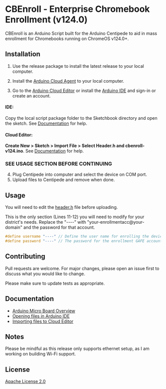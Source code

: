 # CBEnroll - Enterprise Chromebook Enrollment (v124.0)

CBEnroll is an Arduino Script built for the Arduino Centipede to aid in mass enrollment for Chromebooks running on ChromeOS v124.0+.

## Installation

1. Use the release package to install the latest release to your local computer. 

2. Install the [Arduino Cloud Agent](https://cloud.arduino.cc/download-agent/) to your local computer.

3. Go to the [Arduino Cloud Editor](https://app.arduino.cc/) or install the [Arduino IDE](https://www.arduino.cc/en/software) and sign-in or create an account.

#### IDE:
Copy the local script package folder to the Sketchbook directory and open the sketch. See [Documentation](https://support.arduino.cc/hc/en-us/articles/4412950938514-Open-the-Sketchbook-folder) for help.

#### Cloud Editor:
**Create New > Sketch > Import File > Select Header.h and cbenroll-v124.ino**. See [Documentation](https://docs.arduino.cc/arduino-cloud/cloud-editor/import-your-sketchbook-and-libraries-to-the-web-editor/) for help.

### SEE USAGE SECTION BEFORE CONTINUING

4. Plug Centipede into computer and select the device on COM port.
5. Upload files to Centipede and remove when done.

## Usage
You will need to edit the [header.h](https://github.com/bradybutcher/cbenroll-v124/blob/main/Chromebook-Enrollment/header.h) file before uploading.

This is the only section (Lines 11-12) you will need to modify for your district's needs. Replace the "----" with "your-enrollmentacc@your-domain" and the password for that account.
```c
#define username "----" // Define the user name for enrolling the device.
#define password "----" // The password for the enrollment GAFE account.
```

## Contributing

Pull requests are welcome. For major changes, please open an issue first
to discuss what you would like to change.

Please make sure to update tests as appropriate.

## Documentation
- [Arduino Micro Board Overview](https://docs.arduino.cc/hardware/micro/)
- [Opening files in Arduino IDE](https://support.arduino.cc/hc/en-us/articles/4412950938514-Open-the-Sketchbook-folder)
- [Importing files to Cloud Editor](https://docs.arduino.cc/arduino-cloud/cloud-editor/import-your-sketchbook-and-libraries-to-the-web-editor/)

## Notes
Please be mindful as this release only supports ethernet setup, as I am working on building Wi-Fi support. 

## License

[Apache License 2.0](https://choosealicense.com/licenses/apache-2.0/)
